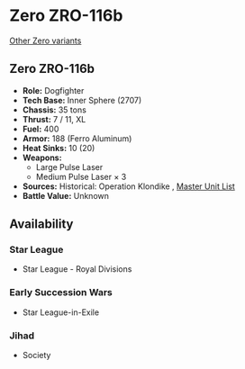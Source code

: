 # Zero ZRO-116b 

[Other Zero variants](../zero.md) 

## Zero ZRO-116b 

- **Role:** Dogfighter 
- **Tech Base:** Inner Sphere (2707) 
- **Chassis:** 35 tons 
- **Thrust:** 7 / 11, XL 
- **Fuel:** 400 
- **Armor:** 188 (Ferro Aluminum) 
- **Heat Sinks:** 10 (20) 
- **Weapons:** 
  - Large Pulse Laser 
  - Medium Pulse Laser × 3 
- **Sources:** Historical: Operation Klondike , [Master Unit List](http://masterunitlist.info/Unit/Details/3637) 
- **Battle Value:** Unknown 

## Availability 

### Star League 

- Star League - Royal Divisions 

### Early Succession Wars 

- Star League-in-Exile 

### Jihad 

- Society 

